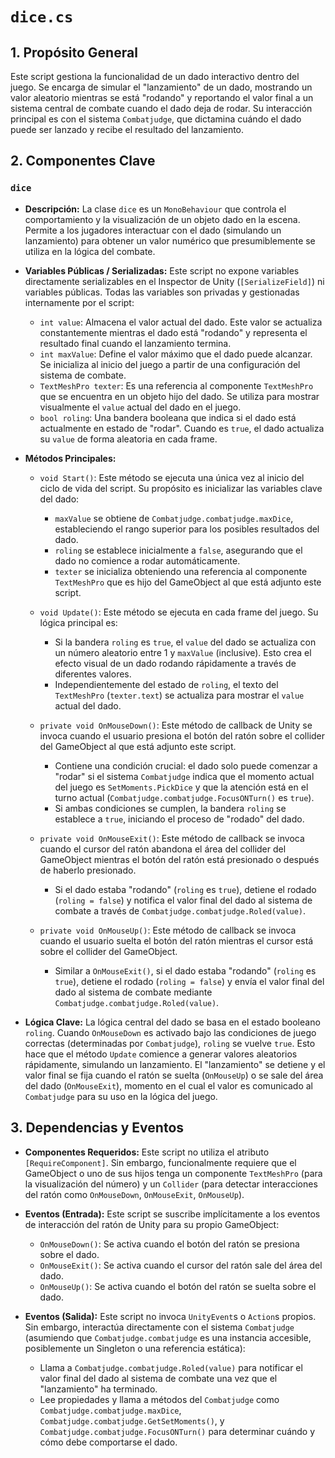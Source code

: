 # `dice.cs`

## 1. Propósito General
Este script gestiona la funcionalidad de un dado interactivo dentro del juego. Se encarga de simular el "lanzamiento" de un dado, mostrando un valor aleatorio mientras se está "rodando" y reportando el valor final a un sistema central de combate cuando el dado deja de rodar. Su interacción principal es con el sistema `Combatjudge`, que dictamina cuándo el dado puede ser lanzado y recibe el resultado del lanzamiento.

## 2. Componentes Clave

### `dice`
- **Descripción:** La clase `dice` es un `MonoBehaviour` que controla el comportamiento y la visualización de un objeto dado en la escena. Permite a los jugadores interactuar con el dado (simulando un lanzamiento) para obtener un valor numérico que presumiblemente se utiliza en la lógica del combate.

- **Variables Públicas / Serializadas:**
    Este script no expone variables directamente serializables en el Inspector de Unity (`[SerializeField]`) ni variables públicas. Todas las variables son privadas y gestionadas internamente por el script:
    - `int value`: Almacena el valor actual del dado. Este valor se actualiza constantemente mientras el dado está "rodando" y representa el resultado final cuando el lanzamiento termina.
    - `int maxValue`: Define el valor máximo que el dado puede alcanzar. Se inicializa al inicio del juego a partir de una configuración del sistema de combate.
    - `TextMeshPro texter`: Es una referencia al componente `TextMeshPro` que se encuentra en un objeto hijo del dado. Se utiliza para mostrar visualmente el `value` actual del dado en el juego.
    - `bool roling`: Una bandera booleana que indica si el dado está actualmente en estado de "rodar". Cuando es `true`, el dado actualiza su `value` de forma aleatoria en cada frame.

- **Métodos Principales:**
    - `void Start()`: Este método se ejecuta una única vez al inicio del ciclo de vida del script. Su propósito es inicializar las variables clave del dado:
        - `maxValue` se obtiene de `Combatjudge.combatjudge.maxDice`, estableciendo el rango superior para los posibles resultados del dado.
        - `roling` se establece inicialmente a `false`, asegurando que el dado no comience a rodar automáticamente.
        - `texter` se inicializa obteniendo una referencia al componente `TextMeshPro` que es hijo del GameObject al que está adjunto este script.

    - `void Update()`: Este método se ejecuta en cada frame del juego. Su lógica principal es:
        - Si la bandera `roling` es `true`, el `value` del dado se actualiza con un número aleatorio entre 1 y `maxValue` (inclusive). Esto crea el efecto visual de un dado rodando rápidamente a través de diferentes valores.
        - Independientemente del estado de `roling`, el texto del `TextMeshPro` (`texter.text`) se actualiza para mostrar el `value` actual del dado.

    - `private void OnMouseDown()`: Este método de callback de Unity se invoca cuando el usuario presiona el botón del ratón sobre el collider del GameObject al que está adjunto este script.
        - Contiene una condición crucial: el dado solo puede comenzar a "rodar" si el sistema `Combatjudge` indica que el momento actual del juego es `SetMoments.PickDice` y que la atención está en el turno actual (`Combatjudge.combatjudge.FocusONTurn()` es `true`).
        - Si ambas condiciones se cumplen, la bandera `roling` se establece a `true`, iniciando el proceso de "rodado" del dado.

    - `private void OnMouseExit()`: Este método de callback se invoca cuando el cursor del ratón abandona el área del collider del GameObject mientras el botón del ratón está presionado o después de haberlo presionado.
        - Si el dado estaba "rodando" (`roling` es `true`), detiene el rodado (`roling = false`) y notifica el valor final del dado al sistema de combate a través de `Combatjudge.combatjudge.Roled(value)`.

    - `private void OnMouseUp()`: Este método de callback se invoca cuando el usuario suelta el botón del ratón mientras el cursor está sobre el collider del GameObject.
        - Similar a `OnMouseExit()`, si el dado estaba "rodando" (`roling` es `true`), detiene el rodado (`roling = false`) y envía el valor final del dado al sistema de combate mediante `Combatjudge.combatjudge.Roled(value)`.

- **Lógica Clave:**
    La lógica central del dado se basa en el estado booleano `roling`. Cuando `OnMouseDown` es activado bajo las condiciones de juego correctas (determinadas por `Combatjudge`), `roling` se vuelve `true`. Esto hace que el método `Update` comience a generar valores aleatorios rápidamente, simulando un lanzamiento. El "lanzamiento" se detiene y el valor final se fija cuando el ratón se suelta (`OnMouseUp`) o se sale del área del dado (`OnMouseExit`), momento en el cual el valor es comunicado al `Combatjudge` para su uso en la lógica del juego.

## 3. Dependencias y Eventos
- **Componentes Requeridos:**
    Este script no utiliza el atributo `[RequireComponent]`. Sin embargo, funcionalmente requiere que el GameObject o uno de sus hijos tenga un componente `TextMeshPro` (para la visualización del número) y un `Collider` (para detectar interacciones del ratón como `OnMouseDown`, `OnMouseExit`, `OnMouseUp`).

- **Eventos (Entrada):**
    Este script se suscribe implícitamente a los eventos de interacción del ratón de Unity para su propio GameObject:
    - `OnMouseDown()`: Se activa cuando el botón del ratón se presiona sobre el dado.
    - `OnMouseExit()`: Se activa cuando el cursor del ratón sale del área del dado.
    - `OnMouseUp()`: Se activa cuando el botón del ratón se suelta sobre el dado.

- **Eventos (Salida):**
    Este script no invoca `UnityEvent`s o `Action`s propios. Sin embargo, interactúa directamente con el sistema `Combatjudge` (asumiendo que `Combatjudge.combatjudge` es una instancia accesible, posiblemente un Singleton o una referencia estática):
    - Llama a `Combatjudge.combatjudge.Roled(value)` para notificar el valor final del dado al sistema de combate una vez que el "lanzamiento" ha terminado.
    - Lee propiedades y llama a métodos del `Combatjudge` como `Combatjudge.combatjudge.maxDice`, `Combatjudge.combatjudge.GetSetMoments()`, y `Combatjudge.combatjudge.FocusONTurn()` para determinar cuándo y cómo debe comportarse el dado.
